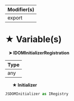 | Modifier(s)                            |
|----------------------------------------|
| export |

# &#9733; Variable(s)

&nbsp;&nbsp; **&#10148; IDOMInitializerRegistration**

| Type                        |
|-----------------------------|
| any |

&nbsp;&nbsp;&nbsp;&nbsp;&nbsp; **&#9733; Initializer**

```ts
JSDOMInitializer as IRegistry
```